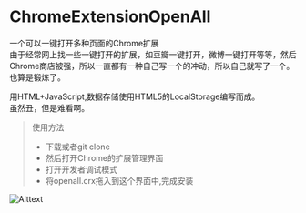 # ChromeExtensionOpenAll  
一个可以一键打开多种页面的Chrome扩展  
由于经常网上找一些一键打开的扩展，如豆瓣一键打开，微博一键打开等等，然后Chrome商店被强，所以一直都有一种自己写一个的冲动，所以自己就写了一个。也算是锻炼了。

用HTML+JavaScript,数据存储使用HTML5的LocalStorage编写而成。  
虽然丑，但是难看啊。  
> 使用方法
  > * 下载或者git clone
  > * 然后打开Chrome的扩展管理界面
  > * 打开开发者调试模式
  > * 将openall.crx拖入到这个界面中,完成安装  

  ![Alttext](https://raw.githubusercontent.com/cheerplaceless/ChromeExtensionOpenAll/master/QQ20160327-2%402x.png)
